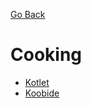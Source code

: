 [Go Back](https://github.com/arm-on/plan/blob/main/README.md)

# Cooking

- [Kotlet](https://www.youtube.com/watch?v=8iffZhh2wdY)
- [Koobide](https://www.youtube.com/watch?v=dkREjdNeaC8)